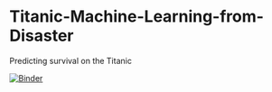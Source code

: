 # Titanic-Machine-Learning-from-Disaster
Predicting survival on the Titanic






[![Binder](https://mybinder.org/badge_logo.svg)](https://mybinder.org/v2/gh/Ali-Mbacho/Titanic-Machine-Learning-from-Disaster/master?filepath=KAGGLE_TITANIC_COMPETITION.ipynb)

 
